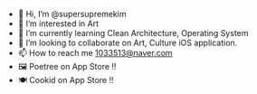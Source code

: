 - 👋 Hi, I’m @supersupremekim
- 👀 I’m interested in Art
- 🌱 I’m currently learning Clean Architecture, Operating System
- 💞️ I’m looking to collaborate on Art, Culture iOS application.
- 📫 How to reach me 1033513@naver.com
- 🖼 Poetree on App Store !!
- 🍽 Cookid on App Store !!


<!---
supersupremekim/supersupremekim is a ✨ special ✨ repository because its `README.md` (this file) appears on your GitHub profile.
You can click the Preview link to take a look at your changes.
--->
